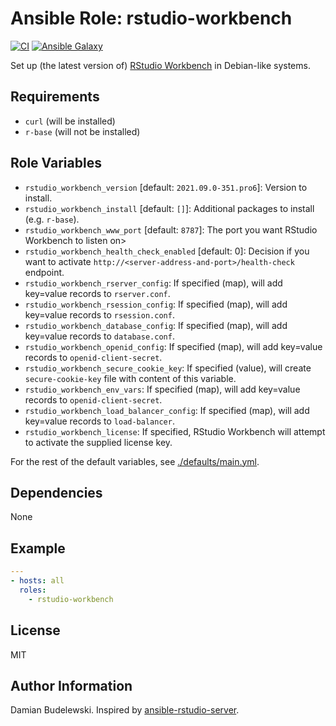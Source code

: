 # Ansible Role: rstudio-workbench

[![CI](https://github.com/Appsilon/ansible-rstudio-workbench/workflows/CI/badge.svg)](https://github.com/Appsilon/ansible-rstudio-workbench/actions/workflows/ci.yml)
[![Ansible Galaxy](https://img.shields.io/badge/ansible--galaxy-appsilon.rstudio_workbench-blue.svg)](https://galaxy.ansible.com/appsilon/rstudio_workbench/)

Set up (the latest version of) [RStudio Workbench](https://www.rstudio.com/products/workbench/) in Debian-like systems.

## Requirements

* `curl` (will be installed)
* `r-base` (will not be installed)

## Role Variables

* `rstudio_workbench_version` [default: `2021.09.0-351.pro6`]: Version to install.
* `rstudio_workbench_install` [default: `[]`]: Additional packages to install (e.g. `r-base`).
* `rstudio_workbench_www_port` [default: `8787`]: The port you want RStudio Workbench to listen on>
* `rstudio_workbench_health_check_enabled` [default: 0]: Decision if you want to activate `http://<server-address-and-port>/health-check` endpoint.
* `rstudio_workbench_rserver_config`: If specified (map), will add key=value records to `rserver.conf`.
* `rstudio_workbench_rsession_config`: If specified (map), will add key=value records to `rsession.conf`.
* `rstudio_workbench_database_config`: If specified (map), will add key=value records to `database.conf`.
* `rstudio_workbench_openid_config`: If specified (map), will add key=value records to `openid-client-secret`.
* `rstudio_workbench_secure_cookie_key`: If specified (value), will create `secure-cookie-key` file with content of this variable.
* `rstudio_workbench_env_vars`: If specified (map), will add key=value records to `openid-client-secret`.
* `rstudio_workbench_load_balancer_config`: If specified (map), will add key=value records to `load-balancer`.
* `rstudio_workbench_license`: If specified, RStudio Workbench will attempt to activate the supplied license key.

For the rest of the default variables, see
[./defaults/main.yml](./defaults/main.yml).

## Dependencies

None

## Example

```yaml
---
- hosts: all
  roles:
    - rstudio-workbench
```

## License

MIT

## Author Information

Damian Budelewski. Inspired by [ansible-rstudio-server](https://github.com/Oefenweb/ansible-rstudio-server).
